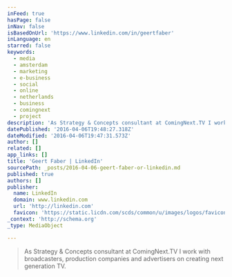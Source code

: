 ```yaml
---
inFeed: true
hasPage: false
inNav: false
isBasedOnUrl: 'https://www.linkedin.com/in/geertfaber'
inLanguage: en
starred: false
keywords:
  - media
  - amsterdam
  - marketing
  - e-business
  - social
  - online
  - netherlands
  - business
  - comingnext
  - project
description: 'As Strategy & Concepts consultant at ComingNext.TV I work with broadcasters, production companies and advertisers on creating next generation TV.'
datePublished: '2016-04-06T19:48:27.318Z'
dateModified: '2016-04-06T19:47:31.573Z'
author: []
related: []
app_links: []
title: 'Geert Faber | LinkedIn'
sourcePath: _posts/2016-04-06-geert-faber-or-linkedin.md
published: true
authors: []
publisher:
  name: LinkedIn
  domain: www.linkedin.com
  url: 'http://linkedin.com'
  favicon: 'https://static.licdn.com/scds/common/u/images/logos/favicons/v1/favicon.ico'
_context: 'http://schema.org'
_type: MediaObject

---
```

> As Strategy & Concepts consultant at ComingNext.TV I work with broadcasters, production companies and advertisers on creating next generation TV.